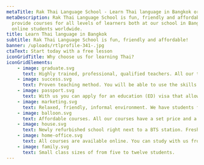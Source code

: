 ```yaml
---
metaTitle: Rak Thai Language School - Learn Thai language in Bangkok or Online
metaDescription: Rak Thai Language School is fun, friendly and affordable! We
  provide courses for all levels of learners both at our school in Bangkok or
  online students worldwide.
title: Learn Thai language in Bangkok
subtitle: Rak Thai Language School is fun, friendly and affordable!
banner: /uploads/rtlprofile-341-.jpg
ctaText: Start today with a free lesson
iconGridTitle: Why choose us for learning Thai?
iconGridElements:
    - image: graduate.svg
      text: Highly trained, professional, qualified teachers. All our teachers are university educated.
    - image: success.svg
      text: Proven teaching method. You will be able to use the skills you learn immediately in everyday life.
    - image: passport.svg
      text: With us you can apply for an education (ED) visa that allows you to stay in Thailand for up to 14 months.
    - image: marketing.svg
      text: Relaxed, friendly, informal environment. We have students from all over the world; you will make some great new friends!
    - image: balloon.svg
      text: Affordable courses. All our courses have a set price and a set amount of study hours.
    - image: house.svg
      text: Newly refurbished school right next to a BTS station. Fresh and clean with good facilities.
    - image: home-office.svg
      text: All courses are available online. You can study with us from your home couch!
    - image: family.svg
      text: Small class sizes of from five to twelve students.
---
```

